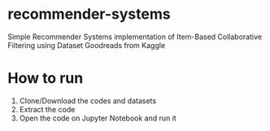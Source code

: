 # recommender-systems

Simple Recommender Systems implementation of Item-Based Collaborative Filtering using Dataset Goodreads from Kaggle

# How to run
1. Clone/Download the codes and datasets
2. Extract the code
3. Open the code on Jupyter Notebook and run it
